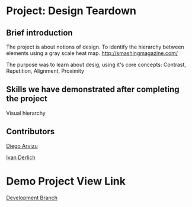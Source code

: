 # Project: Design Teardown

## Brief introduction

The project is about notions of design. To identify the hierarchy between elements using a gray scale heat map.
http://smashingmagazine.com/

The purpose was to learn about desig, using it's core concepts: Contrast, Repetition, Alignment, Proximity

## Skills we have demonstrated after completing the project

Visual hierarchy

## Contributors

[Diego Arvizu](https://github.com/diegoarvz4)

[Ivan Derlich](https://github.com/IvanDerlich)

# Demo Project View Link

[Development Branch](https://raw.githack.com/diegoarvz4/smashingmagazine/tree/development)


